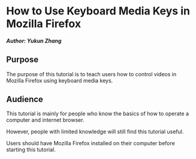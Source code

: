 # How to Use Keyboard Media Keys in Mozilla Firefox
##### Author: Yukun Zhang
## Purpose
The purpose of this tutorial is to teach users how to control videos in Mozilla Firefox using keyboard media keys.
## Audience
This tutorial is mainly for people who know the basics of how to operate a computer and internet browser.  

However, people with limited knowledge will still find this tutorial useful. 

Users should have Mozilla Firefox installed on their computer before starting this tutorial.
